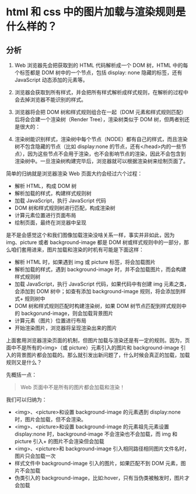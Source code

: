 # html 和 css 中的图片加载与渲染规则是什么样的？

## 分析

1. Web 浏览器先会把获取到的 HTML 代码解析成一个 DOM 树，HTML 中的每个标签都是 DOM 树中的一个节点，包括 display: none 隐藏的标签，还有 JavaScript 动态添加的元素等。

2. 浏览器会获取到所有样式，并会把所有样式解析成样式规则，在解析的过程中会去掉浏览器不能识别的样式。

3. 浏览器将会把 DOM 树和样式规则组合在一起（DOM 元素和样式规则匹配）后将会合建一个渲染树（Render Tree），渲染树类似于 DOM 树，但两者别还是很大的：

4. 渲染树能识别样式，渲染树中每个节点（NODE）都有自己的样式，而且渲染树不包含隐藏的节点（比如 display:none 的节点，还有\</head\>内的一些节点），因为这些节点不会用于渲染，也不会影响节点的渲染，因此不会包含到渲染树中。一旦渲染树构建完毕后，浏览器就可以根据渲染树来绘制页面了。

简单的归纳就是浏览器渲染 Web 页面大约会经过六个过程：

- 解析 HTML，构成 DOM 树
- 解析加载的样式，构建样式规则树
- 加载 JavaScript，执行 JavaScript 代码
- DOM 树和样式规则树进行匹配，构成渲染树
- 计算元素位置进行页面布局
- 绘制页面，最终在浏览器中呈现

是不是会感觉这个和我们图像加载渲染没啥关系一样，事实并非如此，因为 img、picture 或者 background-image 都是 DOM 树或样式规则中的一部分，那么咱们套用进来，图片加载和渲染的时机有可能是下面这样：

- 解析 HTML 时，如果遇到 img 或 picture 标签，将会加载图片
- 解析加载的样式，遇到 background-image 时，并不会加载图片，而会构建样式规则树
- 加载 JavaScript，执行 JavaScript 代码，如果代码中有创建 img 元素之类，会添加到 DOM 树中；如查有添加 background-image 规则，将会添加到样式+ 规则树中
- DOM 树和样式规则匹配时构建渲染树，如果 DOM 树节点匹配到样式规则中的 backgorund-image，则会加载背景图片
- 计算元素（图片）位置进行布局
- 开始渲染图片，浏览器将呈现渲染出来的图片

上面套用浏览器渲染页面的机制，但图片加载与渲染还是有一定的规则。因为，页面中不是所有的\<img\>（或 picture）元素引入的图片和 background-image 引入的背景图片都会加载的。那么就引发出新问题了，什么时候会真正的加载，加载规则又是什么？

先概括一点：

> Web 页面中不是所有的图片都会加载和渲染！

我们可以归纳为：

- \<img\>、\<picture\>和设置 background-image 的元素遇到 display:none 时，图片会加载，但不会渲染。
- \<img\>、\<picture\>和设置 background-image 的元素祖先元素设置 display:none 时，background-image 不会渲染也不会加载，而 img 和 picture 引入+ 的图片不会渲染但会加载
- \<img\>、\<picture\>和 background-image 引入相同路径相同图片文件名时，图片只会加载一次
- 样式文件中 background-image 引入的图片，如果匹配不到 DOM 元素，图片不会加载
- 伪类引入的 background-image，比如:hover，只有当伪类被触发时，图片才会加载
